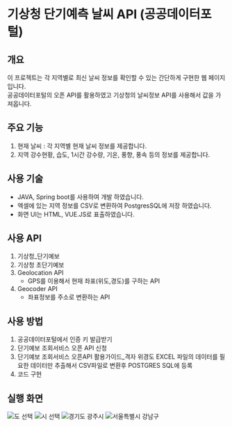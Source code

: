# 기상청 단기예측 날씨 API (공공데이터포털)

## 개요
이 프로젝트는 각 지역별로 최신 날씨 정보를 확인할 수 있는 간단하게 구현한 웹 페이지입니다.<br />
공공데이터포털의 오픈 API를 활용하였고 기상청의 날씨정보 API를 사용해서 값을 가져옵니다.
<br />
## 주요 기능
1. 현재 날씨 : 각 지역별 현재 날씨 정보를 제공합니다.
2. 지역 강수현황, 습도, 1시간 강수량, 기온, 풍향, 풍속 등의 정보를 제공합니다.
## 사용 기술
- JAVA, Spring boot를 사용하여 개발 하였습니다.
- 엑셀에 있는 지역 정보를 CSV로 변환하여 PostgresSQL에 저장 하였습니다.
- 화면 UI는 HTML, VUE.JS로 표출하였습니다.
## 사용 API
1. 기상청_단기예보
2. 기상청 초단기예보
3. Geolocation API
    - GPS를 이용해서 현재 좌표(위도,경도)를 구하는 API
4. Geocoder API
    - 좌표정보를 주소로 변환하는 API
## 사용 방법
1. 공공데이터포털에서 인증 키 발급받기
2. 단기예보 조회서비스 오픈 API 신청
3. 단기예보 조회서비스 오픈API 활용가이드_격자 위경도 EXCEL 파일의 데이터를 필요한 데이터만 추출해서 CSV파일로 변환후 POSTGRES SQL에 등록
4. 코드 구현
## 실행 화면
![도 선택](https://github.com/user-attachments/assets/06d9fd19-87d6-4490-a994-f68e78b75e82)
![시 선택](https://github.com/user-attachments/assets/a8bd69a6-d41c-4401-a5b8-104732158f40)
![경기도 광주시](https://github.com/user-attachments/assets/27680b06-1c9f-4dcb-9323-f5a29ac192cf)
![서울특별시 강남구](https://github.com/user-attachments/assets/7135a468-7eec-4eff-9e57-6998bf05a919)